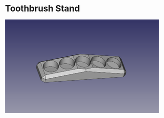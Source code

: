 # Toothbrush Stand
![Toothbrush Stand](https://github.com/mgafner/3d-printing/raw/master/toothbrush_stand/toothbrush-stand-v2-1.png)

